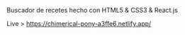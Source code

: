 Buscador de recetes hecho con HTML5 & CSS3 & React.js

Live > https://chimerical-pony-a3ffe6.netlify.app/
